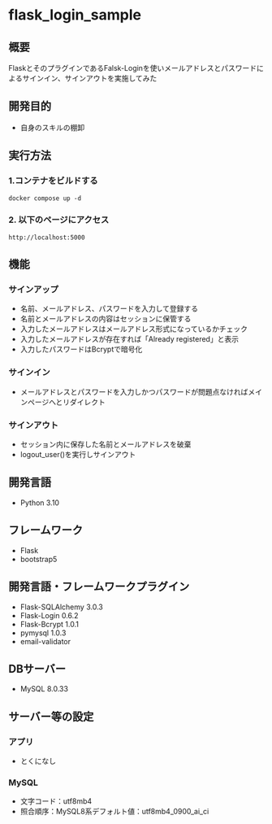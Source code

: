 # flask_login_sample

## 概要

FlaskとそのプラグインであるFalsk-Loginを使いメールアドレスとパスワードによるサインイン、サインアウトを実施してみた

## 開発目的

- 自身のスキルの棚卸

## 実行方法

### 1.コンテナをビルドする

```
docker compose up -d
```

### 2. 以下のページにアクセス

```
http://localhost:5000
```

## 機能

### サインアップ

- 名前、メールアドレス、パスワードを入力して登録する
- 名前とメールアドレスの内容はセッションに保管する
- 入力したメールアドレスはメールアドレス形式になっているかチェック
- 入力したメールアドレスが存在すれば「Already registered」と表示
- 入力したパスワードはBcryptで暗号化

### サインイン

- メールアドレスとパスワードを入力しかつパスワードが問題点なければメインページへとリダイレクト

### サインアウト

- セッション内に保存した名前とメールアドレスを破棄
- logout_user()を実行しサインアウト


## 開発言語

- Python 3.10

## フレームワーク

- Flask
- bootstrap5

## 開発言語・フレームワークプラグイン

- Flask-SQLAlchemy 3.0.3
- Flask-Login 0.6.2
- Flask-Bcrypt 1.0.1
- pymysql 1.0.3
- email-validator

## DBサーバー

- MySQL 8.0.33

## サーバー等の設定

### アプリ

- とくになし

### MySQL

- 文字コード：utf8mb4
- 照合順序：MySQL8系デフォルト値：utf8mb4_0900_ai_ci